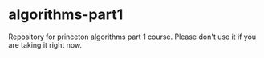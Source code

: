 # algorithms-part1
Repository for princeton algorithms part 1 course. Please don't use it if you are taking it right now.

